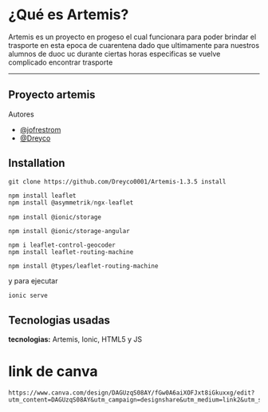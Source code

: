 # ¿Qué es Artemis?

Artemis es un proyecto en progeso el cual funcionara para poder brindar el trasporte en esta epoca de cuarentena dado que ultimamente para nuestros alumnos de duoc uc durante ciertas horas especificas se vuelve complicado encontrar trasporte

---

## Proyecto artemis

Autores

- [@jofrestrom](https://www.github.com/jofrestrom)
- [@Dreyco](https://www.github.com/Dreyco0001)

## Installation

```
git clone https://github.com/Dreyco0001/Artemis-1.3.5 install
```

```javascript
npm install leaflet
npm install @asymmetrik/ngx-leaflet
```

```
npm install @ionic/storage
```

```
npm install @ionic/storage-angular
```

```
npm i leaflet-control-geocoder
npm install leaflet-routing-machine
```

```
npm install @types/leaflet-routing-machine
```

y para ejecutar

```
ionic serve
```

## Tecnologias usadas

**tecnologias:** Artemis, Ionic, HTML5 y JS


# link de canva

```
https://www.canva.com/design/DAGUzqS08AY/fGw0A6aiXOFJxt8iGkuxxg/edit?utm_content=DAGUzqS08AY&utm_campaign=designshare&utm_medium=link2&utm_source=sharebutton
```
